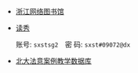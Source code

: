 - [浙江网络图书馆](http://www.zjelib.cn/)

- [读秀](http://www.duxiu.com)

  账号: `sxstsg2`　密 码: `sxst#09072@dx`

- [北大法意案例教学数据库](http://www.lawyee.org/)
